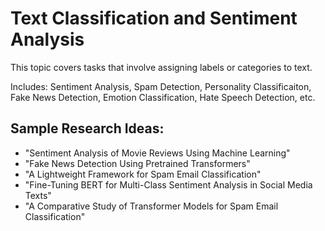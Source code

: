 # Text Classification and Sentiment Analysis

This topic covers tasks that involve assigning labels or categories to text.

Includes: Sentiment Analysis, Spam Detection, Personality Classificaiton, Fake News Detection, Emotion Classification, Hate Speech Detection, etc.

## **Sample Research Ideas:**
- "Sentiment Analysis of Movie Reviews Using Machine Learning"
- "Fake News Detection Using Pretrained Transformers"
- "A Lightweight Framework for Spam Email Classification"
- "Fine-Tuning BERT for Multi-Class Sentiment Analysis in Social Media Texts"
- "A Comparative Study of Transformer Models for Spam Email Classification"
